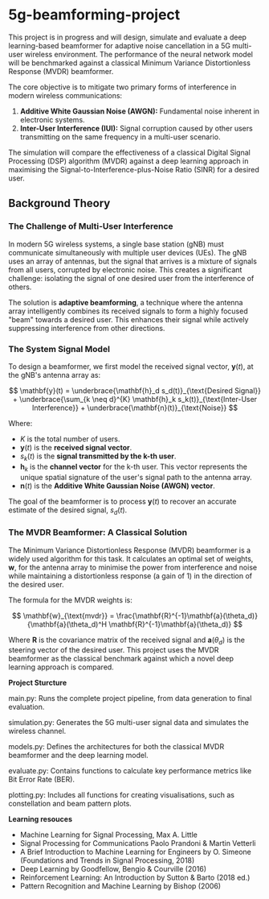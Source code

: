 # 5g-beamforming-project

This project is in progress and will design, simulate and evaluate a deep learning-based beamformer for adaptive noise cancellation in a 5G multi-user wireless environment. The performance of the neural network model will be benchmarked against a classical Minimum Variance Distortionless Response (MVDR) beamformer.

The core objective is to mitigate two primary forms of interference in modern wireless communications:

1.  **Additive White Gaussian Noise (AWGN):** Fundamental noise inherent in electronic systems.
2.  **Inter-User Interference (IUI):** Signal corruption caused by other users transmitting on the same frequency in a multi-user scenario.

The simulation will compare the effectiveness of a classical Digital Signal Processing (DSP) algorithm (MVDR) against a deep learning approach in maximising the Signal-to-Interference-plus-Noise Ratio (SINR) for a desired user.

## Background Theory

### The Challenge of Multi-User Interference

In modern 5G wireless systems, a single base station (gNB) must communicate simultaneously with multiple user devices (UEs). The gNB uses an array of antennas, but the signal that arrives is a mixture of signals from all users, corrupted by electronic noise. This creates a significant challenge: isolating the signal of one desired user from the interference of others.

The solution is **adaptive beamforming**, a technique where the antenna array intelligently combines its received signals to form a highly focused "beam" towards a desired user. This enhances their signal while actively suppressing interference from other directions.

### The System Signal Model

To design a beamformer, we first model the received signal vector, $\mathbf{y}(t)$, at the gNB's antenna array as:

$$
\mathbf{y}(t) = \underbrace{\mathbf{h}_d s_d(t)}_{\text{Desired Signal}} + \underbrace{\sum_{k \neq d}^{K} \mathbf{h}_k s_k(t)}_{\text{Inter-User Interference}} + \underbrace{\mathbf{n}(t)}_{\text{Noise}}
$$

Where:
- $K$ is the total number of users.
- $\mathbf{y}(t)$ is the **received signal vector**.
- $s_k(t)$ is the **signal transmitted by the k-th user**.
- $\mathbf{h}_k$ is the **channel vector** for the k-th user. This vector represents the unique spatial signature of the user's signal path to the antenna array.
- $\mathbf{n}(t)$ is the **Additive White Gaussian Noise (AWGN) vector**.

The goal of the beamformer is to process $\mathbf{y}(t)$ to recover an accurate estimate of the desired signal, $s_d(t)$.

### The MVDR Beamformer: A Classical Solution

The Minimum Variance Distortionless Response (MVDR) beamformer is a widely used algorithm for this task. It calculates an optimal set of weights, $\mathbf{w}$, for the antenna array to minimise the power from interference and noise while maintaining a distortionless response (a gain of 1) in the direction of the desired user.

The formula for the MVDR weights is:

$$
\mathbf{w}_{\text{mvdr}} = \frac{\mathbf{R}^{-1}\mathbf{a}(\theta_d)}{\mathbf{a}(\theta_d)^H \mathbf{R}^{-1}\mathbf{a}(\theta_d)}
$$

Where $\mathbf{R}$ is the covariance matrix of the received signal and $\mathbf{a}(\theta_d)$ is the steering vector of the desired user. This project uses the MVDR beamformer as the classical benchmark against which a novel deep learning approach is compared.

**Project Sturcture**

main.py: Runs the complete project pipeline, from data generation to final evaluation.

simulation.py: Generates the 5G multi-user signal data and simulates the wireless channel.

models.py: Defines the architectures for both the classical MVDR beamformer and the deep learning model.

evaluate.py: Contains functions to calculate key performance metrics like Bit Error Rate (BER).

plotting.py: Includes all functions for creating visualisations, such as constellation and beam pattern plots.

**Learning resouces**

- Machine Learning for Signal Processing, Max A. Little
- Signal Processing for Communications Paolo Prandoni & Martin Vetterli
- A Brief Introduction to Machine Learning for Engineers by O. Simeone (Foundations and Trends in Signal Processing, 2018)
- Deep Learning by Goodfellow, Bengio & Courville (2016)
- Reinforcement Learning: An Introduction by Sutton & Barto (2018 ed.)
- Pattern Recognition and Machine Learning by Bishop (2006)
